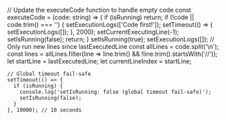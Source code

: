   // Update the executeCode function to handle empty code
  const executeCode = (code: string) => {
    if (isRunning) return;
    if (!code || code.trim() === '') {
      setExecutionLogs(['<span class="zoom-effect flashing-orange-gradient">Code first!</span>']);
      setTimeout(() => { setExecutionLogs([]); }, 2000);
      setCurrentExecutingLine(-1);
      setIsRunning(false);
      return;
    }
    setIsRunning(true);
    setExecutionLogs([]);
    // Only run new lines since lastExecutedLine
    const allLines = code.split('\n');
    const lines = allLines.filter(line => line.trim() && !line.trim().startsWith('//'));
    let startLine = lastExecutedLine;
    let currentLineIndex = startLine;
    
    // Global timeout fail-safe
    setTimeout(() => {
      if (isRunning) {
        console.log('setIsRunning: false (global timeout fail-safe)');
        setIsRunning(false);
      }
    }, 10000); // 10 seconds